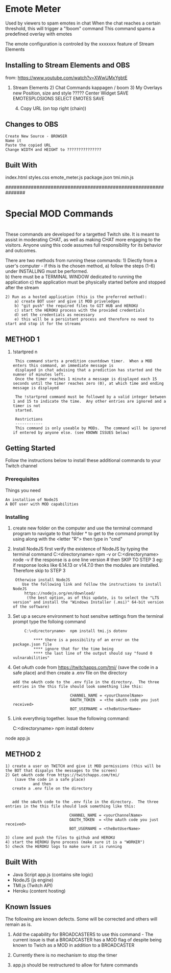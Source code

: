 
# Emote Meter
Used by viewers to spam emotes in chat
When the chat reaches a certain threshold, this will trigger a "!boom" command
This command spams a predefined overlay with emotes

The emote configuration is controled by the xxxxxxx feature of Stream Elements


## Installing to Stream Elements and OBS

from: https://www.youtube.com/watch?v=XWwUMxYgbtE

1) Stream Elements
    2) Chat Commands
        kappagen / boom
    3) My Overlays
        new
        Position, size and style
            ?????
            Center Widget
            SAVE
        EMOTESPLOSIONS
        SELECT EMOTES
            SAVE

     4) Copy URL (on top right (chain))


## Changes to OBS
    Create New Source - BROWSER
    Name it
    Paste the copied URL
    Change WIDTH and HEIGHT to ???????????????




## Built With

index.html
styles.css
emote_meter.js
package.json
tmi.min.js 


###############################################################
#                                                             #
#                       Special MOD Commands                  #
#                                                             #
These commands are developed for a targetted Twitch site.  It is meant to assist in moderating CHAT, as well as making CHAT more engaging to the visitors.
Anyone using this code assumes full responsibility for its behavior and outcomes.

There are two methods from running these commands:
    1) Diectly from a user's computer - if this is the chosen method, 
        a) follow the steps (1-6) under INSTALLING must be performed.  
        b) there must be a TERMINAL WINDOW dedicated to running the application
        c) the application must be physically started before and stopped after the stream

    2) Run as a hosted application (this is the preferred method):
        a) create BOT user and give it MOD priveledges
        b) "git push" the required files to GIT HUB and HEROKU
        c) start the HEROKU process with the provided credentials
        d) set the credentials as necessary
        e) this will be a persistant process and therefore no need to start and stop it for the streams



## METHOD 1

1) !startpred n

        This command starts a predition countdown timer.  When a MOD enters this command, an immediate message is
        displayed in chat advising that a prediction has started and the numner of minutes left.
        Once the timer reaches 1 minute a message is displayed each 15 seconds until the timer reaches zero (0), at which time and ending message is displayed

        The !startpred command must be followed by a valid integer between 1 and 15 to indicate the time.  Any other entries are ignored and a timer is not
        started.

        Restrictions
        ------------
        This command is only useable by MODs.  The command will be ignored if entered by anyone else. (see KNOWN ISSUES below)


## Getting Started

Follow the instructions below to install these additional commands to your Twitch channel

### Prerequisites

Things you need 

```
An installion of NodeJS
A BOT user with MOD capabilities
```

### Installing

1) create new folder on the computer and use the terminal command program to navigate to that folder
        * to get to the command prompt by using <the windows key> along with the <letter "R">
          then type in "cmd"


2) Install NodeJS
        first verify the existence of NodeJS by typing the terminal command
            C:\<directoryname> npm -v or 
            C:\<directoryname> node -v
        if the response is a one line version # then SKIP TO STEP 3
            eg: if response looks like
                6.14.13 or
                v14.7.0 
                then the modules are installed.  Therefore skip to STEP 3

            
        Otherwise install NodeJS
           Use the following link and follow the instructions to install NodeJS
            https://nodejs.org/en/download/
             (the best option, as of this update, is to select the "LTS version" and install the "Windows Installer (.msi)" 64-bit version of the software)
     

4) Set up a secure environment to host sensitve settings
        from the terminal prompt type the folloing command
            
            C:\<directoryname>  npm install tmi.js dotenv

                **** there is a possibility of an error on the package.json file
                **** ignore that for the time being
                **** the last line of the output should say "found 0 vulnarabilities" 


5) Get oAuth code from https://twitchapps.com/tmi/
        (save the code in a safe place)
                and then
       create a .env file on the directory


       add the oAuth code to the .env file in the directory.  The three entries in the this file should look something like this:

                                CHANNEL_NAME = <yourChannelName>
                                OAUTH_TOKEN  = <the oAuth code you just received>
                                BOT_USERNAME = <theBotUserName>


6) Link everythnig together.  Issue the following command:

    C:\<directoryname> npm install dotenv


node app.js


## METHOD 2

    1) create a user on TWITCH and give it MOD permissions (this will be the BOT that dispalys the messages to the screen)
    2) Get oAuth code from https://twitchapps.com/tmi/
        (save the code in a safe place)
                and then
       create a .env file on the directory


       add the oAuth code to the .env file in the directory.  The three entries in the this file should look something like this:

                                CHANNEL_NAME = <yourChannelName>
                                OAUTH_TOKEN  = <the oAuth code you just received>
                                BOT_USERNAME = <theBotUserName>

    3) clone and push the files to github and HEROKU 
    4) start the HEROKU Dyno process (make sure it is a "WORKER")
    5) check the HEROKU logs to make sure it is running




## Built With

* Java Script app.js (contains site logic)
* NodeJS (js engine)
* TMI.js (Twitch API)
* Heroku (content hosting)

## Known Issues

The following are known defects.  Some will be corrected and others will remain as is.

1) Add the capability for BROADCASTERS to use this command - The current issue is that a BROADCASTER has a MOD flag of <FALSE> despite being known to
   Twich as a MOD in addition to a BROADCASTER

2) Currently there is no mechanism to stop the timer

3) app.js should be restructured to allow for futere commands
